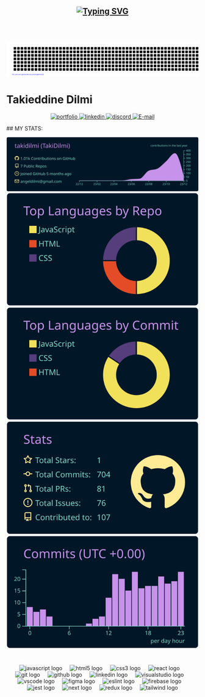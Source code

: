 #

<h2 align="left"><div align="center">
  <a href="https://git.io/typing-svg" align="middle">
    <img src="https://readme-typing-svg.demolab.com?font=Fira+Code&pause=1000&color=27F786&center=true&width=446&lines=Hi+There+👋;You'll+be+amazed+by+what+you'll+find;Always+learning+new+things;Can't+wait+to+be+in+touch" alt="Typing SVG" />
  </a>
</div>

<br clear="both"></h2>

###

![gitartwork](gitartwork.svg)

# Takieddine Dilmi

<p align="center">
  <a href="https://taki-dilmi.vercel.app/">
    <img src="https://img.shields.io/badge/Portfolio-%23000000.svg?style=for-the-badge&logo=firefox&logoColor=#FF7139" height="35" alt="portfolio">
  </a>
  <a href="https://www.linkedin.com/in/takidilmi/">
    <img src="https://img.shields.io/badge/linkedin-%230077B5.svg?style=for-the-badge&logo=linkedin&logoColor=white" height="35" alt="linkedin">
  </a>
  <a href="https://discord.com/users/hashara">
    <img src="https://img.shields.io/badge/Discord-%235865F2.svg?style=for-the-badge&logo=discord&logoColor=white" height="35" alt="discord">
  </a>
  <a href="mailto:angeldilmi@gmail.com">
    <img src="https://img.shields.io/badge/Gmail-D14836?style=for-the-badge&logo=gmail&logoColor=white" height="35" alt="E-mail">
  </a>
</p>
## MY STATS:

[![](https://raw.githubusercontent.com/takidilmi/gitStats/master/profile-summary-card-output/nightowl/0-profile-details.svg)](https://github.com/vn7n24fzkq/github-profile-summary-cards)
[![](https://raw.githubusercontent.com/takidilmi/gitStats/master/profile-summary-card-output/nightowl/1-repos-per-language.svg)](https://github.com/vn7n24fzkq/github-profile-summary-cards) [![](https://raw.githubusercontent.com/takidilmi/gitStats/master/profile-summary-card-output/nightowl/2-most-commit-language.svg)](https://github.com/vn7n24fzkq/github-profile-summary-cards)
[![](https://raw.githubusercontent.com/takidilmi/gitStats/master/profile-summary-card-output/nightowl/3-stats.svg)](https://github.com/vn7n24fzkq/github-profile-summary-cards) [![](https://raw.githubusercontent.com/takidilmi/gitStats/master/profile-summary-card-output/nightowl/4-productive-time.svg)](https://github.com/vn7n24fzkq/github-profile-summary-cards)


###

<br clear="both">

<div align="center">
  <img src="https://cdn.jsdelivr.net/gh/devicons/devicon/icons/javascript/javascript-original.svg" height="30" alt="javascript logo"  />
  <img width="12" />
  <img src="https://cdn.jsdelivr.net/gh/devicons/devicon/icons/html5/html5-original.svg" height="30" alt="html5 logo"  />
  <img width="12" />
  <img src="https://cdn.jsdelivr.net/gh/devicons/devicon/icons/css3/css3-original.svg" height="30" alt="css3 logo"  />
  <img width="12" />
  <img src="https://cdn.jsdelivr.net/gh/devicons/devicon/icons/react/react-original.svg" height="30" alt="react logo"  />
  <img width="12" />
  <img src="https://cdn.jsdelivr.net/gh/devicons/devicon/icons/git/git-original.svg" height="30" alt="git logo"  />
  <img width="12" />
  <img src="https://cdn.jsdelivr.net/gh/devicons/devicon/icons/github/github-original.svg" height="30" alt="github logo"  />
  <img width="12" />
  <img src="https://cdn.jsdelivr.net/gh/devicons/devicon/icons/linkedin/linkedin-original.svg" height="30" alt="linkedin logo"  />
  <img width="12" />
  <img src="https://cdn.jsdelivr.net/gh/devicons/devicon/icons/visualstudio/visualstudio-plain.svg" height="30" alt="visualstudio logo"  />
  <img width="12" />
  <img src="https://cdn.jsdelivr.net/gh/devicons/devicon/icons/vscode/vscode-original.svg" height="30" alt="vscode logo"  />
  <img width="12" />
  <img src="https://cdn.jsdelivr.net/gh/devicons/devicon/icons/figma/figma-original.svg" height="30" alt="figma logo"  />
  <img width="12" />
  <img src="https://cdn.jsdelivr.net/gh/devicons/devicon/icons/eslint/eslint-original.svg" height="30" alt="eslint logo" />
  <img width="12" />
  <img src="https://cdn.jsdelivr.net/gh/devicons/devicon/icons/firebase/firebase-plain-wordmark.svg" height="30" alt="firebase logo" />
  <img width="12" />
  <img src="https://cdn.jsdelivr.net/gh/devicons/devicon/icons/jest/jest-plain.svg"  height="30" alt="jest logo" />
  <img width="12" />
  <img src="https://cdn.jsdelivr.net/gh/devicons/devicon/icons/nextjs/nextjs-original-wordmark.svg" height="30" alt="next logo" />
  <img width="12" />
  <img src="https://cdn.jsdelivr.net/gh/devicons/devicon/icons/redux/redux-original.svg"  height="30" alt="redux logo" />
  <img width="12" />
  <img src="https://cdn.jsdelivr.net/gh/devicons/devicon/icons/tailwindcss/tailwindcss-plain.svg" height="30" alt="tailwind logo" />

</div>

###
